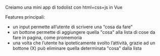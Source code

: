 Creiamo una mini app di todolist con html+css+js in Vue

Features principali:
- un input permette all’utente di scrivere una “cosa da fare”
- un bottone permette di aggiungere quella "cosa" alla lista di cose da fare in pagina, come promemoria
- una volta che l’utente ha ipoteticamente svolto l’attività, grazie ad un bottone (X) può eliminare quella determinata "cosa" dalla lista

